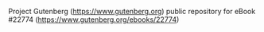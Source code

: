 Project Gutenberg (https://www.gutenberg.org) public repository for eBook #22774 (https://www.gutenberg.org/ebooks/22774)

